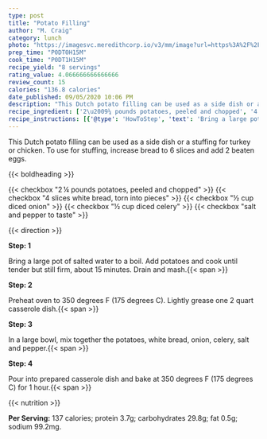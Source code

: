 ```yaml
---
type: post
title: "Potato Filling"
author: "M. Craig"
category: lunch
photo: "https://imagesvc.meredithcorp.io/v3/mm/image?url=https%3A%2F%2Fimages.media-allrecipes.com%2Fuserphotos%2F144873.jpg"
prep_time: "P0DT0H15M"
cook_time: "P0DT1H15M"
recipe_yield: "8 servings"
rating_value: 4.066666666666666
review_count: 15
calories: "136.8 calories"
date_published: 09/05/2020 10:06 PM
description: "This Dutch potato filling can be used as a side dish or a stuffing for turkey or chicken. To use for stuffing, increase bread to 6 slices and add 2 beaten eggs."
recipe_ingredient: ['2\u2009¼ pounds potatoes, peeled and chopped', '4 slices white bread, torn into pieces', '½ cup diced onion', '½ cup diced celery', 'salt and pepper to taste']
recipe_instructions: [{'@type': 'HowToStep', 'text': 'Bring a large pot of salted water to a boil.  Add potatoes and cook until tender but still firm, about 15 minutes. Drain and mash.\n'}, {'@type': 'HowToStep', 'text': 'Preheat oven to 350 degrees F (175 degrees C). Lightly grease one 2 quart casserole dish.\n'}, {'@type': 'HowToStep', 'text': 'In a large bowl, mix together the potatoes, white bread, onion, celery, salt and pepper.\n'}, {'@type': 'HowToStep', 'text': 'Pour into prepared casserole dish and bake at 350 degrees F (175 degrees C) for 1 hour.\n'}]
---
```


This Dutch potato filling can be used as a side dish or a stuffing for turkey or chicken. To use for stuffing, increase bread to 6 slices and add 2 beaten eggs. 

{{< boldheading >}}

{{< checkbox "2 ¼ pounds potatoes, peeled and chopped" >}}
{{< checkbox "4 slices white bread, torn into pieces" >}}
{{< checkbox "½ cup diced onion" >}}
{{< checkbox "½ cup diced celery" >}}
{{< checkbox "salt and pepper to taste" >}}


{{< direction >}}

**Step: 1**

Bring a large pot of salted water to a boil.  Add potatoes and cook until tender but still firm, about 15 minutes. Drain and mash.{{< span >}}

**Step: 2**

Preheat oven to 350 degrees F (175 degrees C). Lightly grease one 2 quart casserole dish.{{< span >}}

**Step: 3**

In a large bowl, mix together the potatoes, white bread, onion, celery, salt and pepper.{{< span >}}

**Step: 4**

Pour into prepared casserole dish and bake at 350 degrees F (175 degrees C) for 1 hour.{{< span >}}

{{< nutrition >}}

**Per Serving:** 137 calories; protein 3.7g; carbohydrates 29.8g; fat 0.5g; sodium 99.2mg.